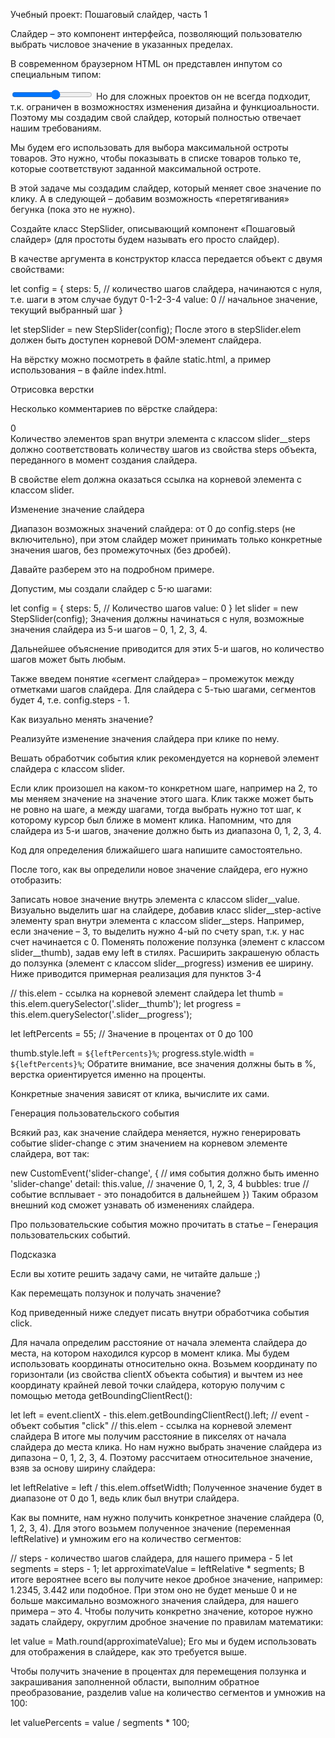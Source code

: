 Учебный проект: Пошаговый слайдер, часть 1

Слайдер – это компонент интерфейса, позволяющий пользователю выбрать числовое значение в указанных пределах.

В современном браузерном HTML он представлен инпутом со специальным типом:

<input type="range" id="volume" name="volume" min="0" max="11">
Но для сложных проектов он не всегда подходит, т.к. ограничен в возможностях изменения дизайна и функциоальности. Поэтому мы создадим свой слайдер, который полностью отвечает нашим требованиям.

Мы будем его использовать для выбора максимальной остроты товаров. Это нужно, чтобы показывать в списке товаров только те, которые соответствуют заданной максимальной остроте.

В этой задаче мы создадим слайдер, который меняет свое значение по клику. А в следующей – добавим возможность «перетягивания» бегунка (пока это не нужно).

Cоздайте класс StepSlider, описывающий компонент «Пошаговый слайдер» (для простоты будем называть его просто слайдер).

В качестве аргумента в конструктор класса передается объект с двумя свойствами:

let config = {
  steps: 5, // количество шагов слайдера, начинаются с нуля, т.е. шаги в этом случае будут 0-1-2-3-4
  value: 0 // начальное значение, текущий выбранный шаг
}

let stepSlider = new StepSlider(config);
После этого в stepSlider.elem должен быть доступен корневой DOM-элемент слайдера.

На вёрстку можно посмотреть в файле static.html, а пример использования – в файле index.html.

Отрисовка верстки

Несколько комментариев по вёрстке слайдера:

<!--Корневой элемент слайдера-->
<div class="slider">

  <!--Ползунок слайдера с активным значением-->
  <div class="slider__thumb">
    <span class="slider__value">0</span>
  </div>

  <!--Полоска слайдера-->
  <div class="slider__progress"></div>

  <!-- Шаги слайдера (вертикальные чёрточки) -->
  <div class="slider__steps">
    <!-- текущий выбранный шаг выделен этим классом -->
    <span class="slider__step-active"></span>
    <span></span>
    <span></span>
    <span></span>
    <span></span>
  </div>
</div>
Количество элементов span внутри элемента с классом slider__steps должно соответствовать количеству шагов из свойства steps объекта, переданного в момент создания слайдера.

В свойстве elem должна оказаться ссылка на корневой элемента с классом slider.

Изменение значение слайдера

Диапазон возможных значений слайдера: от 0 до config.steps (не включительно), при этом слайдер может принимать только конкретные значения шагов, без промежуточных (без дробей).

Давайте разберем это на подробном примере.

Допустим, мы создали слайдер c 5-ю шагами:

let config = {
  steps: 5, // Количество шагов
  value: 0
}
let slider = new StepSlider(config);
Значения должны начинаться с нуля, возможные значения слайдера из 5-и шагов – 0, 1, 2, 3, 4.

Дальнейшее объяснение приводится для этих 5-и шагов, но количество шагов может быть любым.

Также введем понятие «сегмент слайдера» – промежуток между отметками шагов слайдера. Для слайдера с 5-тью шагами, сегментов будет 4, т.е. config.steps - 1.

Как визуально менять значение?

Реализуйте изменение значения слайдера при клике по нему.

Вешать обработчик события клик рекомендуется на корневой элемент слайдера с классом slider.

Если клик произошел на каком-то конкретном шаге, например на 2, то мы меняем значение на значение этого шага.
Клик также может быть не ровно на шаге, а между шагами, тогда выбрать нужно тот шаг, к которому курсор был ближе в момент клика.
Напомним, что для слайдера из 5-и шагов, значение должно быть из диапазона 0, 1, 2, 3, 4.

Код для определения ближайшего шага напишите самостоятельно.

После того, как вы определили новое значение слайдера, его нужно отобразить:

Записать новое значение внутрь элемента с классом slider__value.
Визуально выделить шаг на слайдере, добавив класс slider__step-active элементу span внутри элемента с классом slider__steps. Например, если значение – 3, то выделить нужно 4-ый по счету span, т.к. у нас счет начинается с 0.
Поменять положение ползунка (элемент с классом slider__thumb), задав ему left в стилях.
Расширить закрашеную область до ползунка (элемент с классом slider__progress) изменив ее ширину.
Ниже приводится примерная реализация для пунктов 3-4

// this.elem - ссылка на корневой элемент слайдера
let thumb = this.elem.querySelector('.slider__thumb');
let progress = this.elem.querySelector('.slider__progress');

let leftPercents = 55; // Значение в процентах от 0 до 100

thumb.style.left = `${leftPercents}%`;
progress.style.width = `${leftPercents}%`;
Обратите внимание, все значения должны быть в %, верстка ориентируется именно на проценты.

Конкретные значения зависят от клика, вычислите их сами.

Генерация пользовательского события

Всякий раз, как значение слайдера меняется, нужно генерировать событие slider-change с этим значением на корневом элементе слайдера, вот так:

new CustomEvent('slider-change', { // имя события должно быть именно 'slider-change'
  detail: this.value, // значение 0, 1, 2, 3, 4
  bubbles: true // событие всплывает - это понадобится в дальнейшем
})
Таким образом внешний код сможет узнавать об изменениях слайдера.

Про пользовательские события можно прочитать в статье – Генерация пользовательских событий.

Подсказка

Если вы хотите решить задачу сами, не читайте дальше ;)

Как перемещать ползунок и получать значение?

Код приведенный ниже следует писать внутри обработчика события click.

Для начала определим расстояние от начала элемента слайдера до места, на котором находился курсор в момент клика. Мы будем использовать координаты относительно окна. Возьмем координату по горизонтали (из свойства clientX объекта события) и вычтем из нее координату крайней левой точки слайдера, которую получим с помощью метода getBoundingClientRect():

let left = event.clientX - this.elem.getBoundingClientRect().left;
// event - объект события "click"
// this.elem - ссылка на корневой элемент слайдера
В итоге мы получим расстояние в пикселях от начала слайдера до места клика. Но нам нужно выбрать значение слайдера из дипазона – 0, 1, 2, 3, 4. Поэтому рассчитаем относительное значение, взяв за основу ширину слайдера:

let leftRelative = left / this.elem.offsetWidth;
Полученное значение будет в диапазоне от 0 до 1, ведь клик был внутри слайдера.

Как вы помните, нам нужно получить конкретное значение слайдера (0, 1, 2, 3, 4). Для этого возьмем полученное значение (переменная leftRelative) и умножим его на количество сегментов:

// steps - количество шагов слайдера, для нашего примера - 5
let segments = steps - 1;
let approximateValue = leftRelative * segments;
В итоге вероятнее всего вы получите некое дробное значение, например: 1.2345, 3.442 или подобное. При этом оно не будет меньше 0 и не больше максимально возможного значения слайдера, для нашего примера – это 4. Чтобы получить конкретно значение, которое нужно задать слайдеру, округлим дробное значение по правилам математики:

let value = Math.round(approximateValue);
Его мы и будем использовать для отображения в слайдере, как это требуется выше.

Чтобы получить значение в процентах для перемещения ползунка и закрашивания заполненной области, выполним обратное преобразование, разделив value на количество сегментов и умножив на 100:

let valuePercents = value / segments * 100;